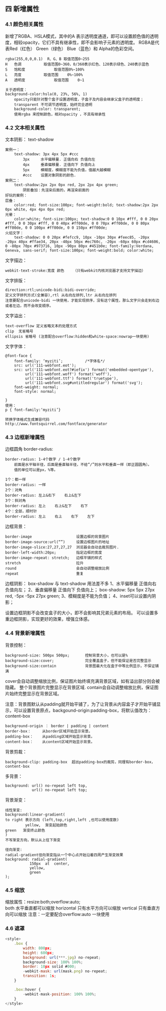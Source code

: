 ## 四 新增属性
### 4.1 颜色相关属性
新增了RGBA、HSLA模式，其中的A 表示透明度通道，即可以设置颜色值的透明度，相较opacity，它们不具有继承性，即不会影响子元素的透明度。
RGBA是代表Red（红色） Green（绿色） Blue（蓝色）和 Alpha的色彩空间。
```
rgba(255,0,0,0.1)  R、G、B 取值范围0~255
H 	色调 		    取值范围0~360，0/360表示红色、120表示绿色、240表示蓝色
S 	饱和度 	        取值范围0%~100%
L 	亮度 		    取值范围	0%~100%
A 	透明度 	        取值范围	0~1

关于透明度：
background-color:hsla(0, 23%, 56%, 1)
    opacity只能针对整个盒子设置透明度，子盒子及内容会继承父盒子的透明度；
    transparent 不可调节透明度，始终完全透明
    background-color: transparent;
    使用rgba 来控制颜色，相对opacity ，不具有继承性

```
### 4.2 文本相关属性
文本阴影： text-shadow
```
案例一：
    text-shadow: 3px 4px 5px #ccc
        3px     水平偏移量. 正值向右 负值向左
        4px     垂直偏移量. 正值向下 负值向上
        5px     模糊度，模糊度不能为负值，值越大越模糊
        #ccc    设置对象阴影的颜色.
案例二：
    text-shadow:2px 2px 0px red, 2px 2px 4px green;
        阴影叠加：先渲染后面的，再渲染前面的
好玩的案例：
层叠：
    color:red; font-size:100px; font-weight:bold; text-shadow:2px 2px 0px white, 4px 4px 0px red;
光晕：
    color:white; font-size:100px; text-shadow:0 0 10px #fff, 0 0 20px #fff, 0 0 30px #fff, 0 0 40px #ff00de, 0 0 70px #ff00de, 0 0 80px #ff00de, 0 0 100px #ff00de, 0 0 150px #ff00de;
火焰文字：
    text-shadow: 0 0 20px #fefcc9, 10px -10px 30px #feec85, -20px -20px 40px #ffae34, 20px -40px 50px #ec760c, -20px -60px 60px #cd4606, 0 -80px 70px #973716, 10px -90px 80px #451b0e; font-family:Verdana, Geneva, sans-serif; font-size:100px; font-weight:bold; color:white;
```
文字描边：
```
webkit-text-stroke:宽度 颜色    （只有webkit内核浏览器才支持文字描边）
```
文字排版：
```
direction:rtl;unicode-bidi:bidi-override;
定义文字排列方式(全兼容),rtl 从右向左排列,ltr 从右向左排列
注意要配合unicode-bidi 一块使用，才能实现排序，没有这个属性，那么文字只会走到右边或者左边，而不会改变顺序。
```
文字溢出：
```
text-overflow 定义省略文本的处理方式
clip  无省略号
ellipsis 省略号 (注意配合overflow:hidden和white-space:nowrap一块使用) 
```
文字字体：
```
@font-face {
    font-family: ‘myziti’;			/*字体名*/
    src: url('111-webfont.eot');
    src: url('111-webfont.eot?#iefix') format('embedded-opentype'),
         url('111-webfont.woff') format('woff'),
         url('111-webfont.ttf') format('truetype'),
         url('111-webfont.svg#untitledregular') format('svg');
    font-weight: normal;
    font-style: normal;

}
使用：
p { font-family:‘myziti’}

转换字体格式生成兼容代码
http://www.fontsquirrel.com/fontface/generator

```
### 4.3 边框新增属性
边框圆角 border-radius: 
```
border-radius: 1-4个数字 / 1-4个数字
	前面是水平轴半径，后面是垂直轴半径，不给“/”则水平和垂直一样（即正圆圆角）。
    值的单位可以是px，%等。

1个：都一样
border-radius: 一样
2个：对角
border-radius: 左上&右下    右上&左下
3个：斜对角
border-radius: 左上    右上&左下    右下
4个：全部，顺时针
border-radius: 左上    右上    右下    左下

```
边框背景：
```
border-image 					设置边框的背景图片
border-image-source:url(“”) 	设置边框图片的地址   
border-image-slice:27,27,27,27  浏览器会自动去裁剪图片.
border-left-width:20px;      	指定边框的宽度
border-image-repeat: stretch;   边框平铺的样式
stretch                         拉升  
round                           会自动调整缩放比例
repeat                          重复
```
边框阴影：
box-shadow  与 text-shadow 用法差不多
1、水平偏移量 正值向右 负值向左；
2、垂直偏移量 正值向下 负值向上；
box-shadow: 5px 5px 27px red, -5px -5px 27px green;
3、模糊度是不能为负值；
4、inset可以设置内阴影；
 
设置边框阴影不会改变盒子的大小，即不会影响其兄弟元素的布局。
可以设置多重边框阴影，实现更好的效果，增强立体感。
### 4.4 背景新增属性
背景控制：
```
background-size: 500px 500px;		控制背景大小，也可以是%
background-size:cover;				完全覆盖盒子，但不能保证是否完整显示
background-size:contain				背景图最大化在盒子中等比例显示，不保证铺满
```
cover会自动调整缩放比例，保证图片始终填充满背景区域，如有溢出部分则会被隐藏。
整个背景图片完整显示在背景区域.
contain会自动调整缩放比例，保证图片始终完整显示在背景区域。
 
注意：背景图默认从padding就开始平铺了，为了让背景从内容盒子才开始平铺显示，可以设置背景原点，backgound-origin:padding-box，将默认值改为：content-box
```
background-origin ： border | padding | content 
border-box： 	从border区域开始显示背景。 
padding-box： 	从padding区域开始显示背景。 
content-box： 	从content区域开始显示背景。
```
背景剪裁：
```
background-clip: padding-box  超出padding-box的裁剪，同理有border-box，content-box
```
多背景：
```
background: url() no-repeat left top,
            url() no-repeat left top;
```
背景渐变：
```
线性渐变:
background:linear-gradient(
to right 表示方向 (left,top,right,left ,也可以使用度数)
         yellow,  渐变起始颜色
green   渐变终止颜色
)
不写渐变方向，默认从上往下渐变

径向渐变:
radial-gradient径向渐变指从一个中心点开始沿着四周产生渐变效果
background: radial-gradient(
           150px  at  center,
           yellow,
           green
);  

```

### 4.5 缩放
缩放属性：resize:both;overflow:auto;		
both 			水平垂直都可以缩放
horizontal 		只有水平方向可以缩放
vertical 		只有垂直方向可以缩放
注意：一定要配合overflow:auto 一块使用
### 4.6 遮罩
```js
<style>
    .box {
        width: 800px;
        height: 600px;
        background: url(***.jpg) no-repeat;
        background-size: 100% 100%;
        border: 10px solid #000;
        -webkit-mask: url(mask.png) no-repeat;
        transition: 1s;
    }

    .box:hover {
        -webkit-mask-position: 100% 100%;
    }
</style>
```
